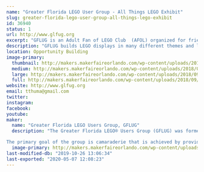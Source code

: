```yaml
---
name: "Greater Florida LEGO User Group - All Things LEGO Exhibit"
slug: greater-florida-lego-user-group-all-things-lego-exhibit
id: 36940
status: 1
url: http://www.glfug.org
excerpt: "GFLUG is an Adult Fan of LEGO Club  (AFOL) organized for friendship and fellowship around our love of the brick. We collect, build, and display our My Own Creations, MOCs, in the Tampa and Orlando areas and points in between. "
description: "GFLUG builds LEGO displays in many different themes and layouts. We have built trains and towns, coasters and thrill rides, and mosaics and sculptures. We plan to have many different themes on display."
location: Opportunity Building
image-primary:
  thumbnail: http://makers.makerfaireorlando.com/wp-content/uploads/2018/09/20180603_110349-150x150.jpg
  medium: http://makers.makerfaireorlando.com/wp-content/uploads/2018/09/20180603_110349-300x169.jpg
  large: http://makers.makerfaireorlando.com/wp-content/uploads/2018/09/20180603_110349-1024x576.jpg
  full: http://makers.makerfaireorlando.com/wp-content/uploads/2018/09/20180603_110349.jpg
website: http://www.glfug.org
email: tthuma@gmail.com
twitter: 
instagram: 
facebook: 
youtube: 
maker:
  name: "Greater Florida LEGO Users Group, GFLUG"
  description: "The Greater Florida LEGO® Users Group (GFLUG) was formed in summer of 2000 for the sole purpose of giving Adult Fans of LEGO® (AFoL) a way to express their unique hobby. Over the years we have displayed at numerous model railroad shows, art festivals, Disney conventions and sci-fi conventions as a group. GFLUG does not favor one form of the hobby over any other, giving its membership a wide range of exposure.

The primary goal of the group is camaraderie that is achieved by providing members the opportunity to meet other adults who share a common fascination with the LEGO® hobby through correspondence, meetings and events. We are a family oriented group with member's spouses and children helping at select events and enjoying the fruits of our building labor."
  image-primary: http://makers.makerfaireorlando.com/wp-content/uploads/2015/04/GFLUG-1024x787.jpg
last-modified-db: "2019-10-26 13:06:34"
last-exported: "2020-05-07 12:08:23"
---
```

